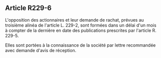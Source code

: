 Article R229-6
----
L'opposition des actionnaires et leur demande de rachat, prévues au troisième
alinéa de l'article L. 229-2, sont formées dans un délai d'un mois à compter de
la dernière en date des publications prescrites par l'article R. 229-5.

Elles sont portées à la connaissance de la société par lettre recommandée avec
demande d'avis de réception.
